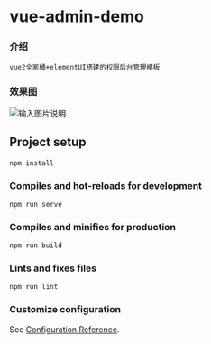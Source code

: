 # vue-admin-demo

### 介绍

```
vue2全家桶+elementUI搭建的权限后台管理模板
```

### 效果图
![输入图片说明](https://gitee.com/xiaoming23/vue-admin-demo/raw/master/public/index.png)

## Project setup
```
npm install
```

### Compiles and hot-reloads for development
```
npm run serve
```

### Compiles and minifies for production
```
npm run build
```

### Lints and fixes files
```
npm run lint
```

### Customize configuration
See [Configuration Reference](https://cli.vuejs.org/config/).
